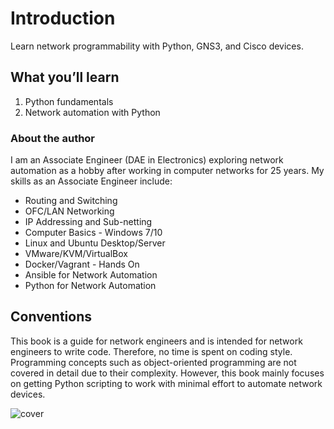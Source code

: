 # Introduction

Learn network programmability with Python, GNS3, and Cisco devices.

## What you’ll learn

1. Python fundamentals
2. Network automation with Python

### About the author

I am an Associate Engineer (DAE in Electronics) exploring network automation as a hobby after  working in computer networks for 25 years. My skills as an Associate Engineer include:

- Routing and Switching
- OFC/LAN Networking
- IP Addressing and Sub-netting
- Computer Basics - Windows 7/10
- Linux and Ubuntu Desktop/Server
- VMware/KVM/VirtualBox
- Docker/Vagrant - Hands On
- Ansible for Network Automation
- Python for Network Automation

## Conventions

This book is a guide for network engineers and is intended for network engineers to write code. Therefore, no time is spent on coding style. Programming concepts such as object-oriented programming are not covered in detail due to their complexity. However, this book  mainly focuses on getting  Python scripting to work with minimal effort  to automate network devices.

![cover](Picture0020.jpg)
